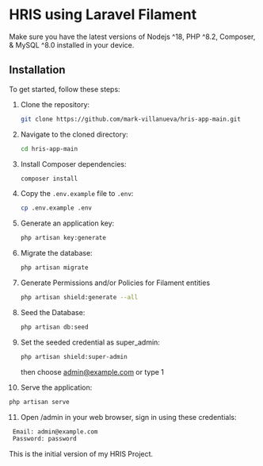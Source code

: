 
# HRIS using Laravel Filament

Make sure you have the latest versions of Nodejs ^18, PHP ^8.2, Composer, & MySQL ^8.0 installed in your device.

## Installation

To get started, follow these steps:

1. Clone the repository:
   ```bash
   git clone https://github.com/mark-villanueva/hris-app-main.git
   ```

2. Navigate to the cloned directory:
   ```bash
   cd hris-app-main
   ```

3. Install Composer dependencies:
   ```bash
   composer install
   ```

4. Copy the `.env.example` file to `.env`:
   ```bash
   cp .env.example .env
   ```

5. Generate an application key:
   ```bash
   php artisan key:generate
   ```

6. Migrate the database:
   ```bash
   php artisan migrate
   ```

7. Generate Permissions and/or Policies for Filament entities
   ```bash
   php artisan shield:generate --all
   ```

8. Seed the Database:
   ```bash
   php artisan db:seed
   ```
   
9. Set the seeded credential as super_admin:
   ```bash
   php artisan shield:super-admin
   ```
   then choose admin@example.com or type 1

10. Serve the application:
   ```bash
   php artisan serve
   ```
   
11. Open /admin in your web browser, sign in using these credentials:
   ```bash
    Email: admin@example.com
    Password: password
   ```

This is the initial version of my HRIS Project.

